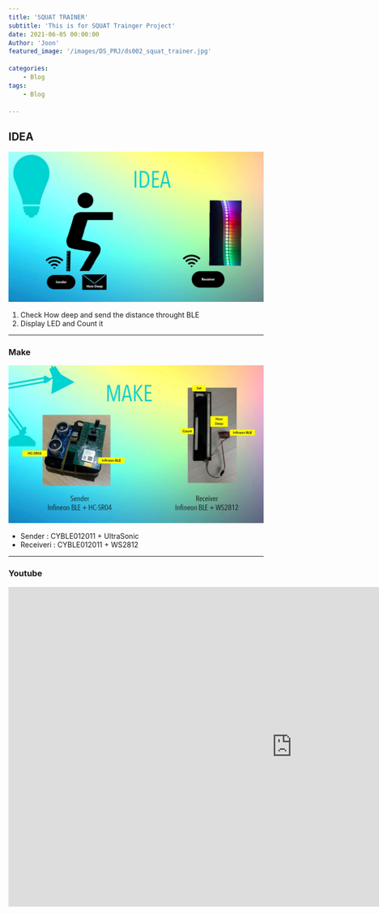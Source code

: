 ```yaml
---
title: 'SQUAT TRAINER'
subtitle: 'This is for SQUAT Trainger Project'
date: 2021-06-05 00:00:00
Author: 'Joon'
featured_image: '/images/DS_PRJ/ds002_squat_trainer.jpg'

categories:
	- Blog
tags:
	- Blog
	
---
```




## IDEA

![](/images/DS_PRJ/ds002_squat_trainer_idea.jpg)

1. Check How deep and send the distance throught BLE
2. Display LED and Count it

---

### Make

![](/images/DS_PRJ/ds002_squat_trainer_make.jpg)

* Sender   : CYBLE012011 + UltraSonic
* Receiveri : CYBLE012011 + WS2812

---

### Youtube

<iframe width="1120" height="630" src="https://www.youtube.com/embed/tiVNP3LMW1I" title="YouTube video player" frameborder="0" allow="accelerometer; autoplay; clipboard-write; encrypted-media; gyroscope; picture-in-picture" allowfullscreen></iframe>
